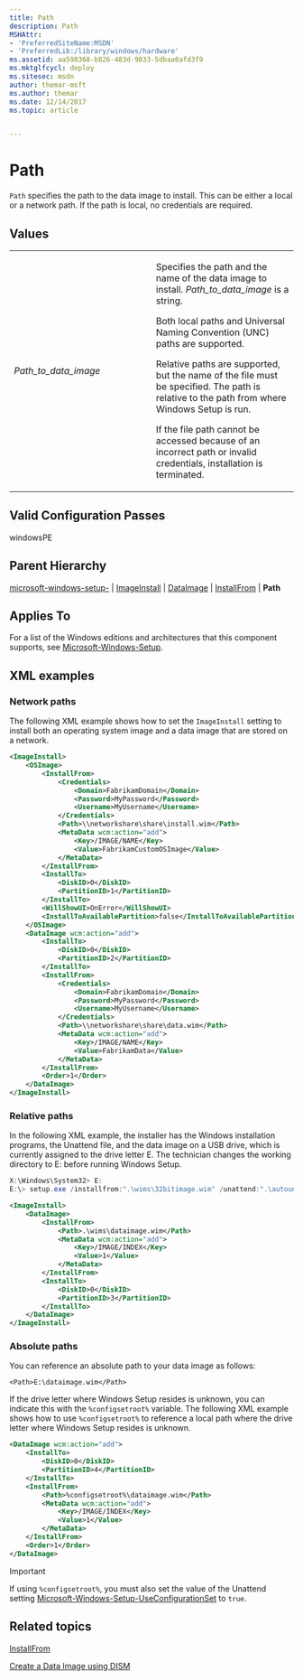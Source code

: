 ```yaml
---
title: Path
description: Path
MSHAttr:
- 'PreferredSiteName:MSDN'
- 'PreferredLib:/library/windows/hardware'
ms.assetid: aa598368-b826-483d-9833-5dbaa6afd3f9
ms.mktglfcycl: deploy
ms.sitesec: msdn
author: themar-msft
ms.author: themar
ms.date: 12/14/2017
ms.topic: article


---
```

# Path

`Path` specifies the path to the data image to install. This can be either a local or a network path. If the path is local, no credentials are required.

## Values

<table>
<colgroup>
<col width="50%" />
<col width="50%" />
</colgroup>
<tbody>
<tr class="odd">
<td><p><em>Path_to_data_image</em></p></td>
<td><p>Specifies the path and the name of the data image to install. <em>Path_to_data_image</em> is a string.</p>
<p>Both local paths and Universal Naming Convention (UNC) paths are supported.</p>
<p>Relative paths are supported, but the name of the file must be specified. The path is relative to the path from where Windows Setup is run.</p>
<p>If the file path cannot be accessed because of an incorrect path or invalid credentials, installation is terminated.</p></td>
</tr>
</tbody>
</table>

## Valid Configuration Passes

windowsPE

## Parent Hierarchy

[microsoft-windows-setup-](microsoft-windows-setup.md) | [ImageInstall](microsoft-windows-setup-imageinstall.md) | [DataImage](microsoft-windows-setup-imageinstall-dataimage.md) | [InstallFrom](microsoft-windows-setup-imageinstall-dataimage-installfrom.md) | **Path**

## Applies To

For a list of the Windows editions and architectures that this component supports, see [Microsoft-Windows-Setup](microsoft-windows-setup.md).

## XML examples

### Network paths

The following XML example shows how to set the `ImageInstall` setting to install both an operating system image and a data image that are stored on a network.

```XML
<ImageInstall>
    <OSImage>
        <InstallFrom>
            <Credentials>
                <Domain>FabrikamDomain</Domain>
                <Password>MyPassword</Password>
                <Username>MyUsername</Username>
            </Credentials>
            <Path>\\networkshare\share\install.wim</Path>
            <MetaData wcm:action="add">
                <Key>/IMAGE/NAME</Key>
                <Value>FabrikamCustomOSImage</Value>
            </MetaData>
        </InstallFrom>
        <InstallTo>
            <DiskID>0</DiskID>
            <PartitionID>1</PartitionID>
        </InstallTo>
        <WillShowUI>OnError</WillShowUI>
        <InstallToAvailablePartition>false</InstallToAvailablePartition>
    </OSImage>
    <DataImage wcm:action="add">
        <InstallTo>
            <DiskID>0</DiskID>
            <PartitionID>2</PartitionID>
        </InstallTo>
        <InstallFrom>
            <Credentials>
                <Domain>FabrikamDomain</Domain>
                <Password>MyPassword</Password>
                <Username>MyUsername</Username>
            </Credentials>
            <Path>\\networkshare\share\data.wim</Path>
            <MetaData wcm:action="add">
                <Key>/IMAGE/NAME</Key>
                <Value>FabrikamData</Value>
            </MetaData>
        </InstallFrom>
        <Order>1</Order>
    </DataImage>
</ImageInstall>
```

### Relative paths

In the following XML example, the installer has the Windows installation programs, the Unattend file, and the data image on a USB drive, which is currently assigned to the drive letter E. The technician changes the working directory to E: before running Windows Setup.

```PowerShell
X:\Windows\System32> E:
E:\> setup.exe /installfrom:".\wims\32bitimage.wim" /unattend:".\autounattend_files\32bit_autounattend.xml"
```

```XML
<ImageInstall>
    <DataImage>
        <InstallFrom>
            <Path>.\wims\dataimage.wim</Path>
            <MetaData wcm:action="add">
                <Key>/IMAGE/INDEX</Key>
                <Value>1</Value>
            </MetaData>
        </InstallFrom>
        <InstallTo>
            <DiskID>0</DiskID>
            <PartitionID>3</PartitionID>
        </InstallTo>
    </DataImage>
</ImageInstall>
```

### Absolute paths

You can reference an absolute path to your data image as follows:

`<Path>E:\dataimage.wim</Path>`

If the drive letter where Windows Setup resides is unknown, you can indicate this with the `%configsetroot%` variable. The following XML example shows how to use `%configsetroot%` to reference a local path where the drive letter where Windows Setup resides is unknown.

```XML
<DataImage wcm:action="add">
    <InstallTo>
        <DiskID>0</DiskID>
        <PartitionID>4</PartitionID>
    </InstallTo>
    <InstallFrom>
        <Path>%configsetroot%\dataimage.wim</Path>
        <MetaData wcm:action="add">
            <Key>/IMAGE/INDEX</Key>
            <Value>1</Value>
        </MetaData>
    </InstallFrom>
    <Order>1</Order>
</DataImage>
```

> [!Important]
> If using `%configsetroot%`, you must also set the value of the Unattend setting [Microsoft-Windows-Setup-UseConfigurationSet](microsoft-windows-setup-useconfigurationset.md) to `true`.

## Related topics

[InstallFrom](microsoft-windows-setup-imageinstall-dataimage-installfrom.md)

[Create a Data Image using DISM](https://docs.microsoft.com/en-us/windows-hardware/manufacture/desktop/create-a-data-image-using-dism)
